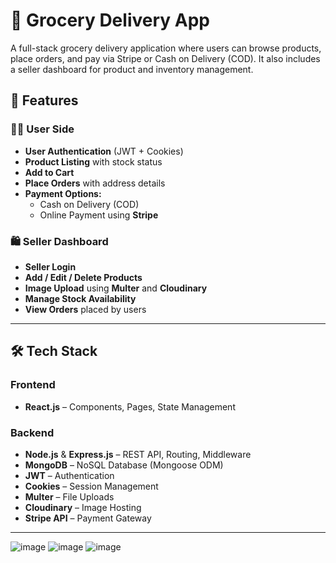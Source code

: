 # 🛒 Grocery Delivery App

A full-stack grocery delivery application where users can browse products, place orders, and pay via Stripe or Cash on Delivery (COD). It also includes a seller dashboard for product and inventory management.

## 🚀 Features

### 🧑‍💻 User Side
- **User Authentication** (JWT + Cookies)
- **Product Listing** with stock status
- **Add to Cart**
- **Place Orders** with address details
- **Payment Options:**
  - Cash on Delivery (COD)
  - Online Payment using **Stripe**

### 🛍️ Seller Dashboard
- **Seller Login**
- **Add / Edit / Delete Products**
- **Image Upload** using **Multer** and **Cloudinary**
- **Manage Stock Availability**
- **View Orders** placed by users

---

## 🛠️ Tech Stack

### Frontend
- **React.js** – Components, Pages, State Management

### Backend
- **Node.js** & **Express.js** – REST API, Routing, Middleware
- **MongoDB** – NoSQL Database (Mongoose ODM)
- **JWT** – Authentication
- **Cookies** – Session Management
- **Multer** – File Uploads
- **Cloudinary** – Image Hosting
- **Stripe API** – Payment Gateway

---
![image](https://github.com/user-attachments/assets/bbff35cd-72dd-4c59-a96d-a48f8631df01)
![image](https://github.com/user-attachments/assets/94a7be55-575a-46c6-bbe3-d14c756fa96b)
![image](https://github.com/user-attachments/assets/50436211-3611-48d1-872e-da2c10a6edaa)





